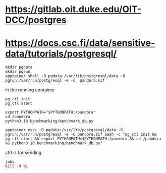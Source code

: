 # https://gitlab.oit.duke.edu/OIT-DCC/postgres

# https://docs.csc.fi/data/sensitive-data/tutorials/postgresql/

```
mkdir pgdata
mkdir pgrun
apptainer shell -B pgdata:/var/lib/postgresql/data -B pgrun:/var/run/postgresql -e -C  pandora.sif
```

in the running container

```
pg_ctl init
pg_ctl start

export PYTHONPATH="$PYTHONPATH:/pandora"
cd /pandora
python3.10 benchmarking/benchmark_db.py
```

```
apptainer exec -B pgdata:/var/lib/postgresql/data -B pgrun:/var/run/postgresql -e -C pandora.sif bash -c "pg_ctl init && pg_ctl start && export PYTHONPATH=$PYTHONPATH:/pandora && cd /pandora && python3.10 benchmarking/benchmark_db.py"
```

ctrl-z for sending 

```
jobs
kill -9 %1
```
